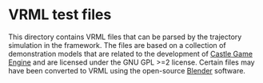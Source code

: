 # VRML test files

This directory contains VRML files that can be parsed by the trajectory
simulation in the framework. The files are based on a collection of
demonstration models that are related to the development of 
[Castle Game Engine](http://castle-engine.sourceforge.net/demo_models.php) and 
are licensed under the GNU GPL >=2 license. Certain files may have been 
converted to VRML using the open-source [Blender](http://www.blender.org/) 
software.
